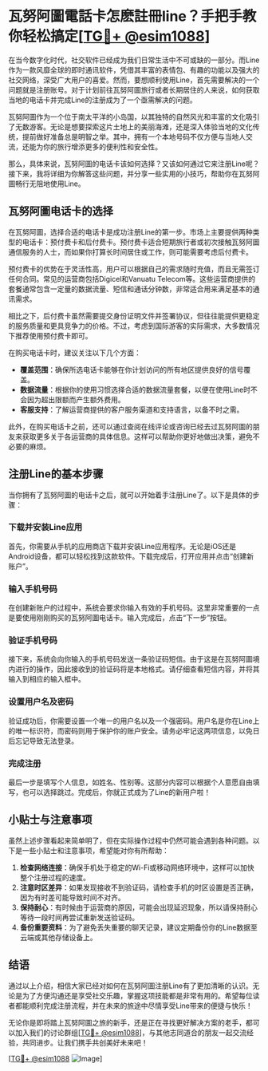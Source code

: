 # 瓦努阿圖電話卡怎麽註冊line？手把手教你轻松搞定[[TG💪+ @esim1088](https://t.me/s/esim1088)]

在当今数字化时代，社交软件已经成为我们日常生活中不可或缺的一部分。而Line作为一款风靡全球的即时通讯软件，凭借其丰富的表情包、有趣的功能以及强大的社交网络，深受广大用户的喜爱。然而，要想顺利使用Line，首先需要解决的一个问题就是注册账号。对于计划前往瓦努阿圖旅行或者长期居住的人来说，如何获取当地的电话卡并完成Line的注册成为了一个亟需解决的问题。

瓦努阿圖作为一个位于南太平洋的小岛国，以其独特的自然风光和丰富的文化吸引了无数游客。无论是想要探索这片土地上的美丽海滩，还是深入体验当地的文化传统，提前做好准备总是明智之举。其中，拥有一个本地号码不仅方便与当地人交流，还能为你的旅行增添更多的便利性和安全性。

那么，具体来说，瓦努阿圖的电话卡该如何选择？又该如何通过它来注册Line呢？接下来，我将详细为你解答这些问题，并分享一些实用的小技巧，帮助你在瓦努阿圖畅行无阻地使用Line。

## 瓦努阿圖电话卡的选择

在瓦努阿圖，选择合适的电话卡是成功注册Line的第一步。市场上主要提供两种类型的电话卡：预付费卡和后付费卡。预付费卡适合短期旅行者或初次接触瓦努阿圖通信服务的人士，而如果你打算长时间居住或工作，则可能需要考虑后付费卡。

预付费卡的优势在于灵活性高，用户可以根据自己的需求随时充值，而且无需签订任何合同。常见的运营商包括Digicel和Vanuatu Telecom等。这些运营商提供的套餐通常包含一定量的数据流量、短信和通话分钟数，非常适合用来满足基本的通讯需求。

相比之下，后付费卡虽然需要提交身份证明文件并签署协议，但往往能提供更稳定的服务质量和更具竞争力的价格。不过，考虑到国际游客的实际需求，大多数情况下推荐使用预付费卡即可。

在购买电话卡时，建议关注以下几个方面：
- **覆盖范围**：确保所选电话卡能够在你计划访问的所有地区提供良好的信号覆盖。
- **数据流量**：根据你的使用习惯选择合适的数据流量套餐，以便在使用Line时不会因为超出限额而产生额外费用。
- **客服支持**：了解运营商提供的客户服务渠道和支持语言，以备不时之需。

此外，在购买电话卡之前，还可以通过查阅在线评论或咨询已经去过瓦努阿圖的朋友来获取更多关于各运营商的具体信息。这样可以帮助你更好地做出决策，避免不必要的麻烦。

## 注册Line的基本步骤

当你拥有了瓦努阿圖的电话卡之后，就可以开始着手注册Line了。以下是具体的步骤：

### 下载并安装Line应用
首先，你需要从手机的应用商店下载并安装Line应用程序。无论是iOS还是Android设备，都可以轻松找到这款软件。下载完成后，打开应用并点击“创建新账户”。

### 输入手机号码
在创建新账户的过程中，系统会要求你输入有效的手机号码。这里非常重要的一点是要使用刚刚购买的瓦努阿圖电话卡。输入完成后，点击“下一步”按钮。

### 验证手机号码
接下来，系统会向你输入的手机号码发送一条验证码短信。由于这是在瓦努阿圖境内进行的操作，因此接收到的验证码将是本地格式。请仔细查看短信内容，并将其输入到相应的输入框中。

### 设置用户名及密码
验证成功后，你需要设置一个唯一的用户名以及一个强密码。用户名是你在Line上的唯一标识符，而密码则用于保护你的账户安全。请务必牢记这两项信息，以免日后忘记导致无法登录。

### 完成注册
最后一步是填写个人信息，如姓名、性别等。这部分内容可以根据个人意愿自由填写，也可以选择跳过。完成后，你就正式成为了Line的新用户啦！

## 小贴士与注意事项

虽然上述步骤看起来简单明了，但在实际操作过程中仍然可能会遇到各种问题。以下是一些小贴士和注意事项，希望能对你有所帮助：

1. **检查网络连接**：确保手机处于稳定的Wi-Fi或移动网络环境中，这样可以加快整个注册过程的速度。
2. **注意时区差异**：如果发现接收不到验证码，请检查手机的时区设置是否正确，因为有时差可能导致时间不对齐。
3. **保持耐心**：有时候由于运营商的原因，可能会出现延迟现象，所以请保持耐心等待一段时间再尝试重新发送验证码。
4. **备份重要资料**：为了避免丢失重要的聊天记录，建议定期备份你的Line数据至云端或其他存储设备上。

## 结语

通过以上介绍，相信大家已经对如何在瓦努阿圖注册Line有了更加清晰的认识。无论是为了方便沟通还是享受社交乐趣，掌握这项技能都是非常有用的。希望每位读者都能顺利完成注册流程，并在未来的旅途中尽情享受Line带来的便捷与快乐！

无论你是即将踏上瓦努阿圖之旅的新手，还是正在寻找更好解决方案的老手，都可以加入我们的讨论群组[[TG💪+ @esim1088](https://t.me/s/esim1088)]，与其他志同道合的朋友一起交流经验，共同进步。让我们携手共创美好未来吧！

[[TG💪+ @esim1088](https://t.me/s/esim1088) ![Image](https://i.postimg.cc/4NQfJmqS/Snipaste-2025-05-13-00-14-12.png)]
